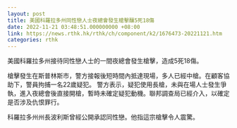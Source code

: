 ```yaml
---
layout: post
title: 美國科羅拉多州同性戀人士夜總會發生槍擊釀5死18傷
date: 2022-11-21 03:48:51.000000000 +08:00
link: https://news.rthk.hk/rthk/ch/component/k2/1676473-20221121.htm
categories: rthk
---
```


美國科羅拉多州接待同性戀人士的一間夜總會發生槍擊，造成5死18傷。

槍擊發生在斯普林斯市，警方接報後短時間內抵達現場，多人已經中槍。在顧客協助下，警員拘捕一名22歲疑犯。 警方表示，疑犯使用長槍，未與在場人士發生爭執，進入夜總會後直接開槍，暫時未確定疑犯動機。聯邦調查局已經介入，以確定是否涉及仇恨罪行。 

科羅拉多州州長波利斯曾經公開承認同性戀。他指這宗槍擊令人震驚。
